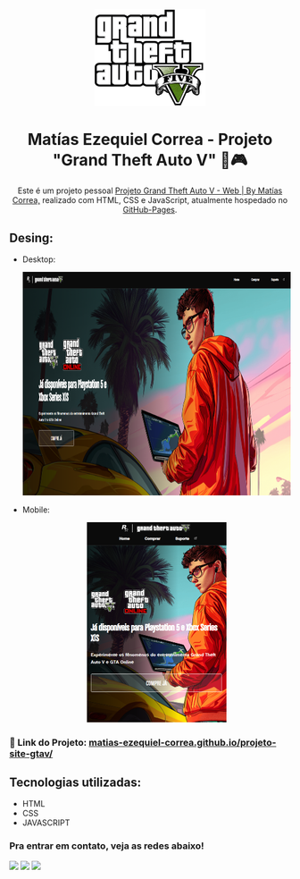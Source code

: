 <div align="center">
  <img alt="Logo" src="./src/imagens/logo-gta-v.svg" width="200" />
</div>
<h1 align="center">
  Matías Ezequiel Correa - Projeto "Grand Theft Auto V" 🚗🎮
</h1>
<p align="center">
  Este é um projeto pessoal <a href="https://matias-ezequiel-correa.github.io/projeto-site-gtav/" target="_blank">Projeto Grand Theft Auto V - Web | By Matías Correa,</a> realizado com HTML, CSS e JavaScript, atualmente hospedado no <a href="https://github.com/matias-ezequiel-correa">GitHub-Pages</a>.
</p>

## Desing: 
* Desktop:
[<p align="center"><img height="400em" src="./src/design/design-desktop.PNG" alt="Projeto Gta V Web - Versão Desktop">](https://matias-ezequiel-correa.github.io/projeto-site-gtav/)<p>

* Mobile:
[<p align="center"><img width=250 src="./src/design/projeto-gta-site.png" alt="Projeto  Gta V Web - Versão Mobile">](https://matias-ezequiel-correa.github.io/projeto-site-gtav/)<p>

### 🔗 Link do Projeto: <a href="https://matias-ezequiel-correa.github.io/projeto-site-gtav/" target="_blank">matias-ezequiel-correa.github.io/projeto-site-gtav/</a>

## Tecnologias utilizadas:

 * HTML
 * CSS
 * JAVASCRIPT

 ### Pra entrar em contato, veja as redes abaixo!
 
<div> 
  <a href="https://instagram.com/maticorrea10" target="_blank"><img src="https://img.shields.io/badge/-Instagram-%23E4405F?style=for-the-badge&logo=instagram&logoColor=white" target="_blank"></a>
  <a href = "https://matiasecorrea19@gmail.com"><img src="https://img.shields.io/badge/-Gmail-%23333?style=for-the-badge&logo=gmail&logoColor=white" target="_blank"></a>
  <a href="https://www.linkedin.com/in/matías-ezequiel-correa" target="_blank"><img src="https://img.shields.io/badge/-LinkedIn-%230077B5?style=for-the-badge&logo=linkedin&logoColor=white" target="_blank"></a> 
</div>
